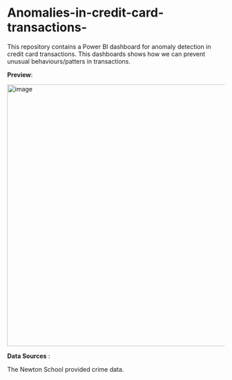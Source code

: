 # Anomalies-in-credit-card-transactions-

This repository contains a Power BI dashboard for anomaly detection in credit card transactions. This dashboards shows how we can prevent unusual behaviours/patters in transactions.

**Preview**:

<img width="605" alt="image" src="https://github.com/aditi1813/Anomalies-in-credit-card-transactions-/assets/148346348/4c80f984-9385-43dd-b7b9-6e6afa55dfdc">

**Data Sources** :

The Newton School provided crime data.
